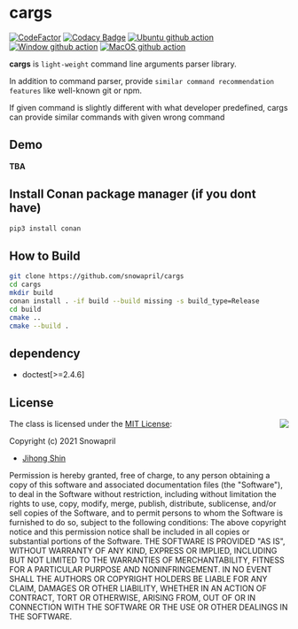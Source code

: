 # cargs

[![CodeFactor](https://www.codefactor.io/repository/github/snowapril/cargs/badge)](https://www.codefactor.io/repository/github/snowapril/cargs)
[![Codacy Badge](https://app.codacy.com/project/badge/Grade/0a9769e2c95d4efba8c26196b882ad27)](https://www.codacy.com/gh/Snowapril/cargs/dashboard?utm_source=github.com&amp;utm_medium=referral&amp;utm_content=Snowapril/cargs&amp;utm_campaign=Badge_Grade)
[![Ubuntu github action](https://github.com/Snowapril/cargs/actions/workflows/ubuntu.yml/badge.svg?branch=main)](https://github.com/snowapril/cargs/actions)
[![Window github action](https://github.com/Snowapril/cargs/actions/workflows/window.yml/badge.svg?branch=main)](https://github.com/snowapril/cargs/actions)
[![MacOS github action](https://github.com/Snowapril/cargs/actions/workflows/macos.yml/badge.svg?branch=main)](https://github.com/snowapril/cargs/actions)

**cargs** is `light-weight` command line arguments parser library. 

In addition to command parser, provide `similar command recommendation features` like well-known git or npm.

If given command is slightly different with what developer predefined, 
cargs can provide similar commands with given wrong command

## Demo
**TBA**

## Install Conan package manager (if you dont have)
```bash
pip3 install conan
```

## How to Build
```bash
git clone https://github.com/snowapril/cargs
cd cargs
mkdir build
conan install . -if build --build missing -s build_type=Release
cd build
cmake ..
cmake --build .
```

## dependency
*   doctest[>=2.4.6]

## License
<img align="right" src="http://opensource.org/trademarks/opensource/OSI-Approved-License-100x137.png">

The class is licensed under the [MIT License](http://opensource.org/licenses/MIT):

Copyright (c) 2021 Snowapril
*   [Jihong Shin](https://github.com/Snowapril)

Permission is hereby granted, free of charge, to any person obtaining a copy of this software and associated documentation files (the "Software"), to deal in the Software without restriction, including without limitation the rights to use, copy, modify, merge, publish, distribute, sublicense, and/or sell copies of the Software, and to permit persons to whom the Software is furnished to do so, subject to the following conditions:
The above copyright notice and this permission notice shall be included in all copies or substantial portions of the Software.
THE SOFTWARE IS PROVIDED "AS IS", WITHOUT WARRANTY OF ANY KIND, EXPRESS OR IMPLIED, INCLUDING BUT NOT LIMITED TO THE WARRANTIES OF MERCHANTABILITY, FITNESS FOR A PARTICULAR PURPOSE AND NONINFRINGEMENT. IN NO EVENT SHALL THE AUTHORS OR COPYRIGHT HOLDERS BE LIABLE FOR ANY CLAIM, DAMAGES OR OTHER LIABILITY, WHETHER IN AN ACTION OF CONTRACT, TORT OR OTHERWISE, ARISING FROM, OUT OF OR IN CONNECTION WITH THE SOFTWARE OR THE USE OR OTHER DEALINGS IN THE SOFTWARE.
